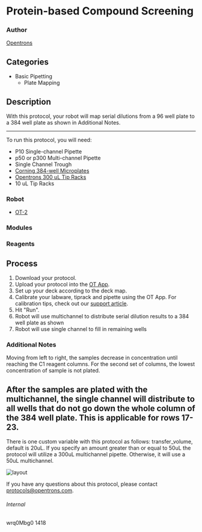 # Protein-based Compound Screening

### Author
[Opentrons](http://www.opentrons.com/)

## Categories
* Basic Pipetting
    * Plate Mapping

## Description
With this protocol, your robot will map serial dilutions from a 96 well plate to a 384 well plate as shown in Additional Notes.

---

To run this protocol, you will need:
* P10 Single-channel Pipette
* p50 or p300 Multi-channel Pipette
* Single Channel Trough
* [Corning 384-well Microplates](https://www.sigmaaldrich.com/catalog/product/sigma/cls3575?lang=en&region=US)
* [Opentrons 300 uL Tip Racks](https://shop.opentrons.com/collections/opentrons-tips)
* 10 uL Tip Racks

### Robot
* [OT-2](https://opentrons.com/ot-2)

### Modules

### Reagents

## Process
1. Download your protocol.
2. Upload your protocol into the [OT App](https://opentrons.com/ot-app).
3. Set up your deck according to the deck map.
4. Calibrate your labware, tiprack and pipette using the OT App. For calibration tips, check out our [support article](https://support.opentrons.com/ot-2/getting-started-software-setup/deck-calibration).
5. Hit "Run".
6. Robot will use multichannel to distribute serial dilution results to a 384 well plate as shown
7. Robot will use single channel to fill in remaining wells


### Additional Notes
Moving from left to right, the samples decrease in concentration until reaching the C1 reagent columns.
For the second set of columns, the lowest concentration of sample is not plated.

After the samples are plated with the multichannel, the single channel will distribute to all wells that do not go down
the whole column of the 384 well plate. This is applicable for rows 17-23.
---

There is one custom variable with this protocol as follows:
transfer_volume, default is 20uL. If you specify an amount greater than or equal to 50uL the protocol will utilize a 300uL multichannel pipette. Otherwise, it will use a 50uL multichannel.

![layout](https://s3.amazonaws.com/opentrons-protocol-library-website/custom-README-images/1418-m-joey-lee-at-bioinformatics-institute-astar/plate_layout_384.JPG)

If you have any questions about this protocol, please contact protocols@opentrons.com.

###### Internal
wrq0Mbg0
1418
